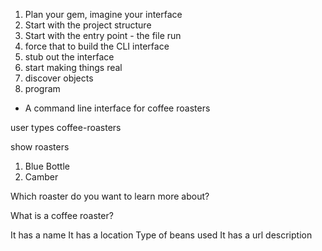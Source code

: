 1. Plan  your gem, imagine your interface
2. Start with the project structure
3. Start with the entry point -  the file run
4. force that to build the CLI interface
5. stub out the interface
6. start making things real
7. discover objects
8. program





- A command line interface for coffee roasters


user types coffee-roasters

show roasters

1. Blue Bottle
2. Camber

Which roaster do you want to learn more about?


What is a coffee roaster?

It has a name
It has a location
Type of beans used
It has a url
description
